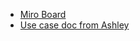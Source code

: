 * [Miro Board](https://miro.com/app/board/uXjVPsNaJy0=/?moveToWidget=3458764558658393672&cot=14)  
* [Use case doc from Ashley](https://056gc.sharepoint.com/:w:/r/sites/OCIO-DTLO_BDPI-BTNL/Shared%20Documents/Digital%20Community%20Management/1_DCM_Digital_Talent_and_Leadership_Priorities/Collab%20-%20StatCan%20Artificial%20Intelligence%20Methods%20Division/Collab%20-%20StatCan%20AI%20Methods%20Division.docx?d=wb546e3f653de4fecb059739e97b9890d&csf=1&web=1&e=i4BS2v)
